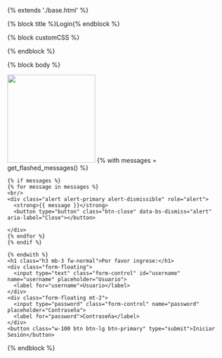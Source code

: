 {% extends './base.html' %}

{% block title %}Login{% endblock %}

{% block customCSS %}
<link rel="stylesheet" href="{{ url_for('static', filename='css/login.css')}}">
{% endblock %}


{% block body %}

<form class="form-signin" action="/login" method="POST">
    <img class="mb-4" src="{{ url_for('static', filename='img/hotel.jpeg') }}" alt="" width="200" height="200">
    {% with messages = get_flashed_messages() %}

    {% if messages %}
    {% for message in messages %}
    <br/>
    <div class="alert alert-primary alert-dismissible" role="alert">
      <strong>{{ message }}</strong>
      <button type="button" class="btn-close" data-bs-dismiss="alert" aria-label="Close"></button>

    </div>
    {% endfor %}    
    {% endif %}

    {% endwith %}
    <h1 class="h3 mb-3 fw-normal">Por favor ingrese:</h1>
    <div class="form-floating">
      <input type="text" class="form-control" id="username" name="username" placeholder="Usuario">
      <label for="username">Usuario</label>
    </div>
    <div class="form-floating mt-2">
      <input type="password" class="form-control" name="password" placeholder="Contraseña">
      <label for="password">Contraseña</label>
    </div>
    <button class="w-100 btn btn-lg btn-primary" type="submit">Iniciar Sesión</button>
  </form>
{% endblock %}
